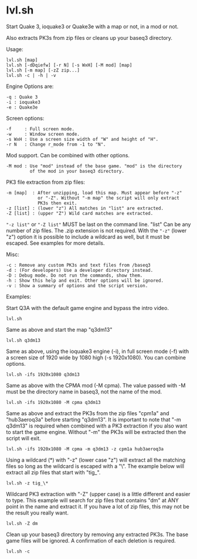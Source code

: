 # lvl.sh

Start Quake 3, ioquake3 or Quake3e with a map or not, in a mod or not.

Also extracts PK3s from zip files or cleans up your baseq3 directory.

Usage:

    lvl.sh [map]
    lvl.sh [-dDqiefw] [-r N] [-s WxH] [-M mod] [map]
    lvl.sh [-m map] [-zZ zip...]
    lvl.sh -c | -h | -v

Engine Options are:

    -q : Quake 3
    -i : ioquake3
    -e : Quake3e

Screen options:

    -f     : Full screen mode.
    -w     : Window screen mode.
    -s WxH : Use a screen size width of "W" and height of "H".
    -r N   : Change r_mode from -1 to "N".

Mod support. Can be combined with other options.

    -M mod : Use "mod" instead of the base game. "mod" is the directory
             of the mod in your baseq3 directory.

PK3 file extraction from zip files:

    -m [map]  : After unzipping, load this map. Must appear before "-z"
                or "-Z". Without "-m map" the script will only extract
                PK3s then exit.
    -z [list] : (lower "z") All matches in "list" are extracted.
    -Z [list] : (upper "Z") Wild card matches are extracted.

`"-z list"` or `"-Z list"` MUST be last on the command line. "list" Can be
any number of zip files. The .zip extension is not required. With the
`"-z"` (lower "z") option it is possible to include a wildcard as well,
but it must be escaped. See examples for more details.

Misc:

    -c : Remove any custom PK3s and text files from /baseq3
    -d : (For developers) Use a developer directory instead.
    -D : Debug mode. Do not run the commands, show them.
    -h : Show this help and exit. Other options will be ignored.
    -v : Show a summary of options and the script version.

Examples:

Start Q3A with the default game engine and bypass the intro video.

    lvl.sh

Same as above and start the map "q3dm13"

    lvl.sh q3dm13

Same as above, using the ioquake3 engine (-i), in full screen mode (-f)
with a screen size of 1920 wide by 1080 high (-s 1920x1080). You can 
combine options.

    lvl.sh -ifs 1920x1080 q3dm13

Same as above with the CPMA mod (-M cpma). The value passed with -M
must be the directory name in baseq3, not the name of the mod.

    lvl.sh -ifs 1920x1080 -M cpma q3dm13

Same as above and extract the PK3s from the zip files "cpm1a" and
"hub3aeroq3a" before starting "q3dm13". It is important to note that
"-m q3dm13" is required when combined with a PK3 extraction if you also 
want to start the game engine. Without "-m" the PK3s will be extracted
then the script will exit.

    lvl.sh -ifs 1920x1080 -M cpma -m q3dm13 -z cpm1a hub3aeroq3a

Using a wildcard (\*) with "-z" (lower case "z") will extract all the
matching files so long as the wildcard is escaped with a "\\". The
example below will extract all zip files that start with "tig_".

    lvl.sh -z tig_\*

Wildcard PK3 extraction with "-Z" (upper case) is a little different
and easier to type. This example will search for zip files that
contains "dm" at ANY point in the name and extract it. If you have a
lot of zip files, this may not be the result you really want.

    lvl.sh -Z dm

Clean up your baseq3 directory by removing any extracted PK3s. The
base game files will be ignored. A confirmation of each deletion is 
required.

    lvl.sh -c


